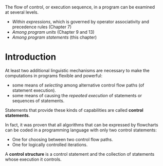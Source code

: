 The flow of control, or execution sequence, in a program can be examined at several levels.

- *Within expressions*, which is governed by operator associativity and precedence rules (Chapter 7)
- *Among program units* (Chapter 9 and 13)
- *Among program statements* (this chapter)

# Introduction

At least two additional linguistic mechanisms are necessary to make the computations in programs flexible and powerful:

- some means of *selecting* among alternative control flow paths (of statement execution).
- some means of causing the *repeated execution* of statements or sequences of statements.

Statements that provide these kinds of capabilities are called **control statements**.

In fact, it was proven that all algorithms that can be expressed by flowcharts can be coded in a programming language with only two control statements:

- One for choosing between two control flow paths.
- One for logically controlled iterations.

A **control structure** is a control statement and the collection of statements whose execution it controls.
